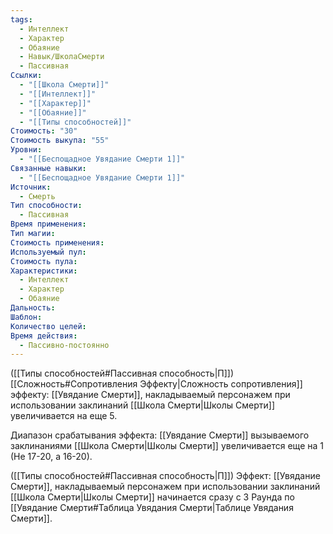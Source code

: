 ```yaml
---
tags:
  - Интеллект
  - Характер
  - Обаяние
  - Навык/ШколаСмерти
  - Пассивная
Ссылки:
  - "[[Школа Смерти]]"
  - "[[Интеллект]]"
  - "[[Характер]]"
  - "[[Обаяние]]"
  - "[[Типы способностей]]"
Стоимость: "30"
Стоимость выкупа: "55"
Уровни:
  - "[[Беспощадное Увядание Смерти 1]]"
Связанные навыки:
  - "[[Беспощадное Увядание Смерти 1]]"
Источник:
  - Смерть
Тип способности:
  - Пассивная
Время применения: 
Тип магии: 
Стоимость применения: 
Используемый пул: 
Стоимость пула: 
Характеристики:
  - Интеллект
  - Характер
  - Обаяние
Дальность: 
Шаблон: 
Количество целей: 
Время действия:
  - Пассивно-постоянно
---
```

([[Типы способностей#Пассивная способность|П]]) [[Сложность#Cопротивления Эффекту|Сложность сопротивления]] эффекту: [[Увядание Смерти]], накладываемый персонажем при использовании заклинаний [[Школа Смерти|Школы Смерти]] увеличивается на еще 5.

Диапазон срабатывания эффекта: [[Увядание Смерти]] вызываемого заклинаниями [[Школа Смерти|Школы Смерти]]  увеличивается еще на 1 (Не 17-20, а 16-20).

([[Типы способностей#Пассивная способность|П]]) Эффект: [[Увядание Смерти]], накладываемый персонажем при использовании заклинаний [[Школа Смерти|Школы Смерти]] начинается сразу с 3 Раунда по [[Увядание Смерти#Таблица Увядания Смерти|Таблице Увядания Смерти]]. 